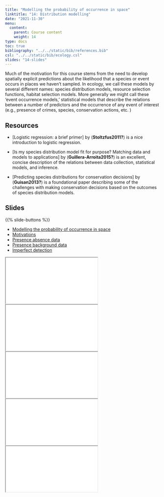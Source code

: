 ```yaml
---
title: "Modelling the probability of occurrence in space"
linktitle: "14: Distribution modelling"
date: "2021-11-30"
menu:
  content:
    parent: Course content
    weight: 14
type: docs
toc: true
bibliography: "../../static/bib/references.bib"
csl: "../../static/bib/ecology.csl"
slides: "14-slides"
---
```


Much of the motivation for this course stems from the need to develop spatially explicit predictions about the likelihood that a species or event occurs in places we haven’t sampled. In ecology, we call these models by several different names: species distribution models, resource selection functions, habitat selection models. More generally we might call these ‘event occurrence models,’ statistical models that describe the relations between a number of predictors and the occurrence of any event of interest (e.g., presence of crimes, species, conservation actions, etc. )

## Resources

-   <i class="fas fa-external-link-square-alt"></i> \[Logistic regression: a brief primer\] by (**Stoltzfus2011?**) is a nice introduction to logistic regression.

-   <i class="fas fa-external-link-square-alt"></i> \[Is my species distribution model fit for purpose? Matching data and models to applications\] by (**Guillera-Arroita2015?**) is an excellent, concise description of the relations between data collection, statistical models, and inference.

-   <i class="fas fa-external-link-square-alt"></i> \[Predicting species distributions for conservation decisions\] by (**Guisan2013?**) is a foundational paper describing some of the challenges with making conservation decisions based on the outcomes of species distribution models.

## Slides

{{% slide-buttons %}}

<ul class="nav nav-tabs" id="slide-tabs" role="tablist">
<li class="nav-item">
<a class="nav-link active" id="modelling-the-probability-of-occurrence-in-space-tab" data-toggle="tab" href="#modelling-the-probability-of-occurrence-in-space" role="tab" aria-controls="modelling-the-probability-of-occurrence-in-space" aria-selected="true">Modelling the probability of occurrence in space</a>
</li>
<li class="nav-item">
<a class="nav-link" id="motivations-tab" data-toggle="tab" href="#motivations" role="tab" aria-controls="motivations" aria-selected="false">Motivations</a>
</li>
<li class="nav-item">
<a class="nav-link" id="presence-absence-data-tab" data-toggle="tab" href="#presence-absence-data" role="tab" aria-controls="presence-absence-data" aria-selected="false">Presence absence data</a>
</li>
<li class="nav-item">
<a class="nav-link" id="presence-background-data-tab" data-toggle="tab" href="#presence-background-data" role="tab" aria-controls="presence-background-data" aria-selected="false">Presence background data</a>
</li>
<li class="nav-item">
<a class="nav-link" id="imperfect-detection-tab" data-toggle="tab" href="#imperfect-detection" role="tab" aria-controls="imperfect-detection" aria-selected="false">Imperfect detection</a>
</li>
</ul>

<div id="slide-tabs" class="tab-content">

<div id="modelling-the-probability-of-occurrence-in-space" class="tab-pane fade show active" role="tabpanel" aria-labelledby="modelling-the-probability-of-occurrence-in-space-tab">

<div class="embed-responsive embed-responsive-16by9">

<iframe class="embed-responsive-item" src="/slides/14-slides.html#1">
</iframe>

</div>

</div>

<div id="motivations" class="tab-pane fade" role="tabpanel" aria-labelledby="motivations-tab">

<div class="embed-responsive embed-responsive-16by9">

<iframe class="embed-responsive-item" src="/slides/14-slides.html#motivations">
</iframe>

</div>

</div>

<div id="presence-absence-data" class="tab-pane fade" role="tabpanel" aria-labelledby="presence-absence-data-tab">

<div class="embed-responsive embed-responsive-16by9">

<iframe class="embed-responsive-item" src="/slides/14-slides.html#logistic">
</iframe>

</div>

</div>

<div id="presence-background-data" class="tab-pane fade" role="tabpanel" aria-labelledby="presence-background-data-tab">

<div class="embed-responsive embed-responsive-16by9">

<iframe class="embed-responsive-item" src="/slides/14-slides.html#maxent">
</iframe>

</div>

</div>

<div id="imperfect-detection" class="tab-pane fade" role="tabpanel" aria-labelledby="imperfect-detection-tab">

<div class="embed-responsive embed-responsive-16by9">

<iframe class="embed-responsive-item" src="/slides/14-slides.html#occupancy">
</iframe>

</div>

</div>

</div>
